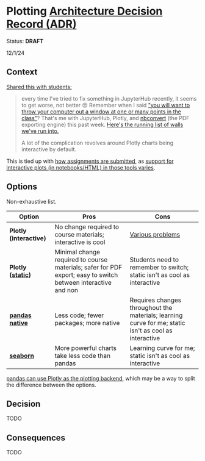 # Plotting [Architecture Decision Record (ADR)](https://18f.gsa.gov/2021/07/06/architecture_decision_records_helpful_now_invaluable_later/)

Status: **DRAFT**

12/1/24

## Context

[Shared this with students:](https://edstem.org/us/courses/68651/discussion/5805993?comment=13444671)

> every time I've tried to fix something in JupyterHub recently, it seems to get worse, not better 😒 Remember when I said ["you will want to throw your computer out a window at one or many points in the class"](../../lecture_0.ipynb#you)? That's me with JupyterHub, Plotly, and [nbconvert](https://nbconvert.readthedocs.io/) (the PDF exporting engine) this past week. [Here's the running list of walls we've run into.][problems]
>
> A lot of the complication revolves around Plotly charts being interactive by default.

This is tied up with [how assignments are submitted](submission.md), as [support for interactive plots (in notebooks/HTML) in those tools varies](submission.md#options).

## Options

Non-exhaustive list.

| Option                                     | Pros                                                                                                          | Cons                                                                                                  |
| ------------------------------------------ | ------------------------------------------------------------------------------------------------------------- | ----------------------------------------------------------------------------------------------------- |
| **Plotly (interactive)**                   | No change required to course materials; interactive is cool                                                   | [Various problems][problems]                                                                          |
| **Plotly ([static][static])**              | Minimal change required to course materials; safer for PDF export; easy to switch between interactive and non | Students need to remember to switch; static isn't as cool as interactive                              |
| **[pandas native][pandas]**                | Less code; fewer packages; more native                                                                        | Requires changes throughout the materials; learning curve for me; static isn't as cool as interactive |
| **[seaborn](https://seaborn.pydata.org/)** | More powerful charts take less code than pandas                                                               | Learning curve for me; static isn't as cool as interactive                                            |

[problems]: https://web.archive.org/web/20251015160329/https://python-public-policy.afeld.me/en/nyu/meta/instructor_guide.html#jupyterhub-troubleshooting
[static]: https://plotly.com/python/renderers/#static-image-renderers
[pandas]: https://pandas.pydata.org/docs/getting_started/intro_tutorials/04_plotting.html

[pandas can use Plotly as the plotting backend](https://plotly.com/python/pandas-backend/), which may be a way to split the difference between the options.

## Decision

TODO

## Consequences

TODO
